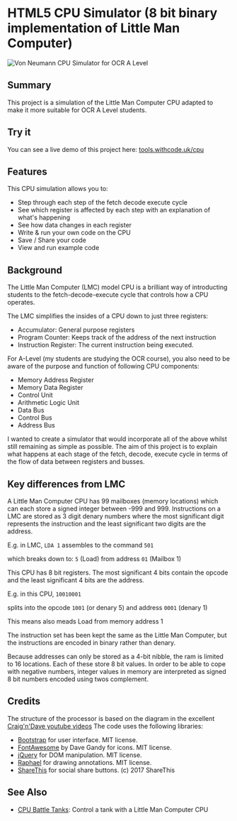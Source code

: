 # HTML5 CPU Simulator (8 bit binary implementation of Little Man Computer)

![Von Neumann CPU Simulator for OCR A Level](https://tools.withcode.uk/cpu/thumb.jpg)

## Summary
This project is a simulation of the Little Man Computer CPU adapted to make it more suitable for OCR A Level students.

## Try it
You can see a live demo of this project here: [tools.withcode.uk/cpu](https://tools.withcode.uk/cpu)

## Features
This CPU simulation allows you to:
- Step through each step of the fetch decode execute cycle
- See which register is affected by each step with an explanation of what's happening
- See how data changes in each register 
- Write & run your own code on the CPU
- Save / Share your code
- View and run example code 

## Background
The Little Man Computer (LMC) model CPU is a brilliant way of introducting students to the fetch-decode-execute cycle that controls how a CPU operates.

The LMC simplifies the insides of a CPU down to just three registers:

- Accumulator: General purpose registers
- Program Counter: Keeps track of the address of the next instruction
- Instruction Register: The current instruction being executed.

For A-Level (my students are studying the OCR course), you also need to be aware of the purpose and function of following CPU components:

- Memory Address Register
- Memory Data Register
- Control Unit
- Arithmetic Logic Unit
- Data Bus
- Control Bus
- Address Bus

I wanted to create a simulator that would incorporate all of the above whilst still remaining as simple as possible.
The aim of this project is to explain what happens at each stage of the fetch, decode, execute cycle in terms of the flow of data between registers and busses.

## Key differences from LMC
A Little Man Computer CPU has 99 mailboxes (memory locations) which can each store a signed integer between -999 and 999.
Instructions on a LMC are stored as 3 digit denary numbers where the most significant digit represents the instruction and the least significant two digits are the address.

E.g. in LMC,
`LDA 1` assembles to the command `501`

which breaks down to:
  `5`  (Load) from address `01` (Mailbox 1)
  
This CPU has 8 bit registers. The most significant 4 bits contain the opcode and the least significant 4 bits are the address.

E.g. in this CPU, 
`10010001`

splits into the opcode `1001` (or denary 5) and address `0001` (denary 1)

This means also meads Load from memory address 1

The instruction set has been kept the same as the Little Man Computer, but the instructions are encoded in binary rather than denary.

Because addresses can only be stored as a 4-bit nibble, the ram is limited to 16 locations. Each of these store 8 bit values.
In order to be able to cope with negative numbers, integer values in memory are interpreted as signed 8 bit numbers encoded using twos complement.

## Credits
The structure of the processor is based on the diagram in the excellent [Craig'n'Dave youtube videos](https://youtu.be/OTDTdTYld2g?t=22s)
The code uses the following libraries:
- [Bootstrap](http://getbootstrap.com/) for user interface. MIT license.
- [FontAwesome](http://fontawesome.io/) by Dave Gandy for icons. MIT license.
- [jQuery](https://jquery.com/) for DOM manipulation. MIT license.
- [Raphael](http://dmitrybaranovskiy.github.io/raphael/) for drawing annotations. MIT license.
- [ShareThis](https://www.sharethis.com/) for social share buttons. (c) 2017 ShareThis

## See Also
- [CPU Battle Tanks](https://github.com/pddring/cpu-battle-tank/wiki): Control a tank with a Little Man Computer CPU
